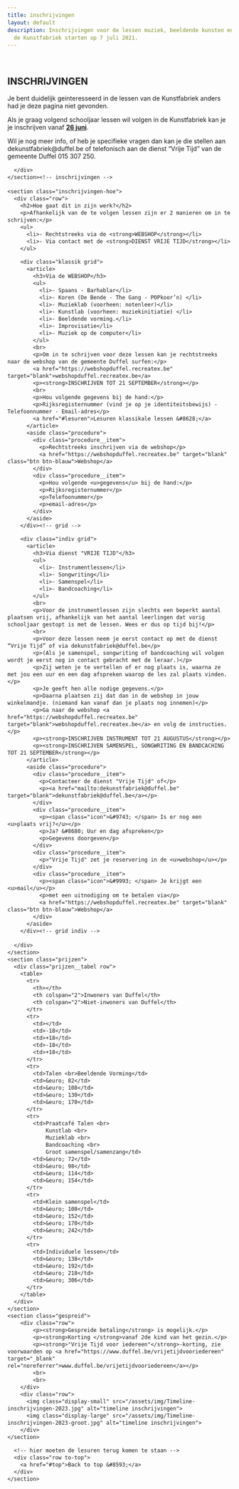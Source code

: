 ```yaml
---
title: inschrijvingen
layout: default
description: Inschrijvingen voor de lessen muziek, beeldende kunsten en spaans aan
  de Kunstfabriek starten op 7 juli 2021.
---
```


<!--
=========================================================
=========================================================
pages.spec.scss aanpassen om deze pagina te laten werken !!!!!!!!!
=========================================================
=========================================================
op lijn 339 column count un-commenten

DIT IS DE PAGINA VOOR DE INSCHRIJVINGEN VAN 2023-2024!!!!!!!!!
-->

  <main id="top">
    <section class="inschrijvingen">
      <div class="row">
        <br>
        <h2>INSCHRIJVINGEN</h2>
        <article>
          <p>Je bent duidelijk geinteresseerd in de lessen van de Kunstfabriek anders had je deze pagina niet gevonden.</p>
          <p>Als je graag volgend schooljaar lessen wil volgen in de Kunstfabriek kan je je inschrijven vanaf <strong><u>26 juni</u></strong>.</p>
          <!--
          <p>Wil je eerst nog wat informatie over de lessen, wanneer ze gegeven worden of hoeveel ze kosten, dan kan je eerst nog wat rondkijken op deze website.</p>
          -->
          <p>Wil je nog meer info, of heb je specifieke vragen dan kan je die stellen aan dekunstfabriek@duffel.be of telefonisch aan de dienst “Vrije Tijd” van de gemeente Duffel 015 307 250.</p>
        </article>

      </div>
    </section><!-- inschrijvingen -->

    <section class="inschrijvingen-hoe">
      <div class="row">
        <h2>Hoe gaat dit in zijn werk?</h2>
        <p>Afhankelijk van de te volgen lessen zijn er 2 manieren om in te schrijven:</p>
        <ul>
          <li>- Rechtstreeks via de <strong>WEBSHOP</strong></li>
          <li>- Via contact met de <strong>DIENST VRIJE TIJD</strong></li>
        </ul>
<!--
        <h2 class="tweesporen-heading">via WEBSHOP</h2>
-->
        <div class="klassik grid">
          <article>
            <h3>Via de WEBSHOP</h3>
            <ul>
              <li>- Spaans - Barhablar</li>
              <li>- Koren (De Bende - The Gang - POPkoor’n) </li>
              <li>- Muzieklab (voorheen: notenleer)</li>
              <li>- Kunstlab (voorheen: muziekinitiatie) </li>
              <li>- Beeldende vorming.</li>
              <li>- Improvisatie</li>
              <li>- Muziek op de computer</li>
            </ul>
            <br>
            <p>Om in te schrijven voor deze lessen kan je rechtstreeks naar de webshop van de gemeente Duffel surfen:</p>
            <a href="https://webshopduffel.recreatex.be" target="blank">webshopduffel.recreatex.be</a>
            <p><strong>INSCHRIJVEN TOT 21 SEPTEMBER</strong></p>
            <br>
            <p>Hou volgende gegevens bij de hand:</p>
            <p>Rijksregisternummer (vind je op je identiteitsbewijs) - Telefoonnummer - Email-adres</p>
            <a href="#lesuren">Lesuren klassikale lessen &#8628;</a>
          </article>
          <aside class="procedure">
            <div class="procedure__item">
              <p>Rechtstreeks inschrijven via de webshop</p>
              <a href="https://webshopduffel.recreatex.be" target="blank" class="btn btn-blauw">Webshop</a>
            </div>
            <div class="procedure__item">
              <p>Hou volgende <u>gegevens</u> bij de hand:</p>
              <p>Rijksregisternummer</p>
              <p>Telefoonummer</p>
              <p>email-adres</p>
            </div>
          </aside>
        </div><!-- grid -->
<!--
        <h2 class="tweesporen-heading">via DIENST VRIJE TIJD</h2>
-->
        <div class="indiv grid">
          <article>
            <h3>Via dienst "VRIJE TIJD"</h3>
            <ul>
              <li>- Instrumentlessen</li>
              <li>- Songwriting</li>
              <li>- Samenspel</li>
              <li>- Bandcoaching</li>
            </ul>
            <br>
            <p>Voor de instrumentlessen zijn slechts een beperkt aantal plaatsen vrij, afhankelijk van het aantal leerlingen dat vorig schooljaar gestopt is met de lessen. Wees er dus op tijd bij!</p>
            <br>
            <p>Voor deze lessen neem je eerst contact op met de dienst “Vrije Tijd” of via dekunstfabriek@duffel.be</p>
            <p>(Als je samenspel, songwriting of bandcoaching wil volgen wordt je eerst nog in contact gebracht met de leraar.)</p>
            <p>Zij weten je te vertellen of er nog plaats is, waarna ze met jou een uur en een dag afspreken waarop de les zal plaats vinden.</p>
            <p>Je geeft hen alle nodige gegevens.</p>
            <p>Daarna plaatsen zij dat dan in de webshop in jouw winkelmandje. (niemand kan vanaf dan je plaats nog innemen)</p>
            <p>Ga naar de webshop <a href="https://webshopduffel.recreatex.be" target="blank">webshopduffel.recreatex.be</a> en volg de instructies.</p>
            <p><strong>INSCHRIJVEN INSTRUMENT TOT 21 AUGUSTUS</strong></p>
            <p><strong>INSCHRIJVEN SAMENSPEL, SONGWRITING EN BANDCACHING TOT 21 SEPTEMBER</strong></p>
          </article>
          <aside class="procedure">
            <div class="procedure__item">
              <p>Contacteer de dienst "Vrije Tijd" of</p>
              <p><a href="mailto:dekunstfabriek@duffel.be" target="blank">dekunstfabriek@duffel.be</a></p>
            </div>
            <div class="procedure__item">
              <p><span class="icon">&#9743; </span> Is er nog een <u>plaats vrij?</u></p>
              <p>Ja? &#8680; Uur en dag afspreken</p>
              <p>Gegevens doorgeven</p>
            </div>
            <div class="procedure__item">
              <p>"Vrije Tijd" zet je reservering in de <u>webshop</u></p>
            </div>
            <div class="procedure__item">
              <p><span class="icon">&#9993; </span> Je krijgt een <u>mail</u></p>
              <p>met een uitnodiging om te betalen via</p>
              <a href="https://webshopduffel.recreatex.be" target="blank" class="btn btn-blauw">Webshop</a>
            </div>
          </aside>
        </div><!-- grid indiv -->

      </div>
    </section>
    <section class="prijzen">
      <div class="prijzen__tabel row">
        <table>
          <tr>
            <th></th>
            <th colspan="2">Inwoners van Duffel</th>
            <th colspan="2">Niet-inwoners van Duffel</th>
          </tr>
          <tr>
            <td></td>
            <td>-18</td>
            <td>+18</td>
            <td>-18</td>
            <td>+18</td>
          </tr>
          <tr>
            <td>Talen <br>Beeldende Vorming</td>
            <td>&euro; 82</td>
            <td>&euro; 108</td>
            <td>&euro; 130</td>
            <td>&euro; 170</td>
          </tr>
          <tr>
            <td>Praatcafé Talen <br>
                Kunstlab <br>
                Muzieklab <br>
                Bandcoaching <br>
                Groot samenspel/samenzang</td>
            <td>&euro; 72</td>
            <td>&euro; 98</td>
            <td>&euro; 114</td>
            <td>&euro; 154</td>
          </tr>
          <tr>
            <td>Klein samenspel</td>
            <td>&euro; 108</td>
            <td>&euro; 152</td>
            <td>&euro; 170</td>
            <td>&euro; 242</td>
          </tr>
          <tr>
            <td>Individuele lessen</td>
            <td>&euro; 138</td>
            <td>&euro; 192</td>
            <td>&euro; 218</td>
            <td>&euro; 306</td>
          </tr>
        </table>
      </div>
    </section>
    <section class="gespreid">
        <div class="row">
            <p><strong>Gespreide betaling</strong> is mogelijk.</p>
            <p><strong>Korting </strong>vanaf 2de kind van het gezin.</p>
            <p><strong>"Vrije Tijd voor iedereen"</strong>-korting, zie voorwaarden op <a href="https://www.duffel.be/vrijetijdvooriedereen" target="_blank" rel="noreferrer">www.duffel.be/vrijetijdvooriedereen</a></p>
            <br>
            <br>
        </div>
        <div class="row">
          <img class="display-small" src="/assets/img/Timeline-inschrijvingen-2023.jpg" alt="timeline inschrijvingen">
          <img class="display-large" src="/assets/img/Timeline-inschrijvingen-2023-groot.jpg" alt="timeline inschrijvingen">
        </div>
    </section>


<!--
    <section class="lesuren" id="lesuren">
      <div class="row">
        <h2>UREN klassikale lessen</h2>
        <br>
      </div>
  -->
      <!-- hier moeten de lesuren terug komen te staan -->
      <div class="row to-top">
        <a href="#top">Back to top &#8593;</a>
      </div>
    </section>
  </main>
